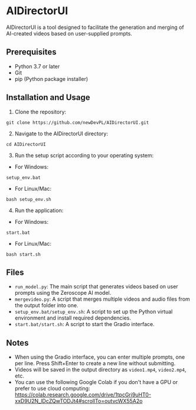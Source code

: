 
# AIDirectorUI

AIDirectorUI is a tool designed to facilitate the generation and merging of AI-created videos based on user-supplied prompts. 

## Prerequisites

- Python 3.7 or later
- Git
- pip (Python package installer)

## Installation and Usage

1. Clone the repository:
```
git clone https://github.com/newDevPL/AIDirectorUI.git
```

2. Navigate to the AIDirectorUI directory:
```
cd AIDirectorUI
```

3. Run the setup script according to your operating system:

- For Windows:
```
setup_env.bat
```

- For Linux/Mac:
```
bash setup_env.sh
```

4. Run the application:

- For Windows:
```
start.bat
```

- For Linux/Mac:
```
bash start.sh
```

## Files

- `run_model.py`: The main script that generates videos based on user prompts using the Zeroscope AI model.
- `mergevideo.py`: A script that merges multiple videos and audio files from the output folder into one.
- `setup_env.bat/setup_env.sh`: A script to set up the Python virtual environment and install required dependencies.
- `start.bat/start.sh`: A script to start the Gradio interface.

## Notes

- When using the Gradio interface, you can enter multiple prompts, one per line. Press Shift+Enter to create a new line without submitting.
- Videos will be saved in the output directory as `video1.mp4`, `video2.mp4`, etc.
- You can use the following Google Colab if you don't have a GPU or prefer to use cloud computing: https://colab.research.google.com/drive/1tpcGri9uHT0-xxD9U2N_lDcZQwTODJt4#scrollTo=outvcWX55A2o
